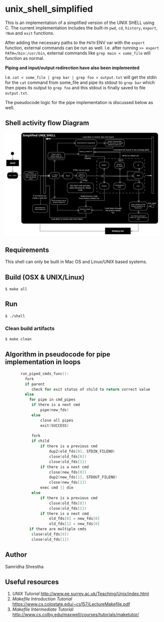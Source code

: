 # unix_shell_simplified
This is an implementation of a simplified version of the UNIX SHELL using C. The current implementation includes the built-in `pwd`, `cd`, `history`, `export`, `!Num` and `exit` functions.

After adding the necessary paths to the `PATH` ENV var with the `export` function, external commands can be run as well.
I.e. after running `>> export PATH=/bin:/usr/bin`, external commands like `grep main < some_file` will function as normal.

**Piping and input/output redirection have also been implemented**

I.e. `cat < some_file | grep bar | grep foo > output.txt` will get the stdin for the `cat` command from some_file and pipe its stdout to `grep bar` which then pipes its output to `grep foo` and this stdout is finally saved to file `output.txt`.

The pseudocode logic for the pipe implementation is discussed below as well.

## Shell activity flow Diagram
<img src="https://github.com/SamSamhuns/unix_shell_simplified/blob/master/shell_activity_flow_diagram.png" />

## Requirements
This shell can only be built in Mac OS and Linux/UNIX based systems.

## Build (OSX & UNIX/Linux)
```shell
$ make all
```

## Run
```shell
$ ./shell
```

### Clean build artifacts
```shell
$ make clean
```

## Algorithm in pseudocode for pipe implementation in loops

```C
       run_piped_cmds_func():
         fork
         if parent
            check for exit status of child to return correct value
         else
           for pipe in cmd_pipes
            if there is a next cmd
                pipe(new_fds)
            else
                close all pipes
                exit(SUCCESS)

            fork
            if child
                if there is a previous cmd
                    dup2(old_fds[0], STDIN_FILENO)
                    close(old_fds[0])
                    close(old_fds[1])
                if there is a next cmd
                    close(new_fds[0])
                    dup2(new_fds[1], STDOUT_FILENO)
                    close(new_fds[1])
                exec cmd || die
            else
                if there is a previous cmd
                    close(old_fds[0])
                    close(old_fds[1])
                if there is a next cmd
                    old_fds[0] = new_fds[0]
                    old_fds[1] = new_fds[0]
           if there are multiple cmds
            close(old_fds[0])
            close(old_fds[1])
```

## Author
Samridha Shrestha

## Useful resources
1.  *UNIX Tutorial* <http://www.ee.surrey.ac.uk/Teaching/Unix/index.html>
2.  *Makefile Introduction Tutorial* <https://www.cs.colostate.edu/~cs157/LectureMakefile.pdf>
3.  *Makefile Intermediate Tutorial* <http://www.cs.colby.edu/maxwell/courses/tutorials/maketutor/>
